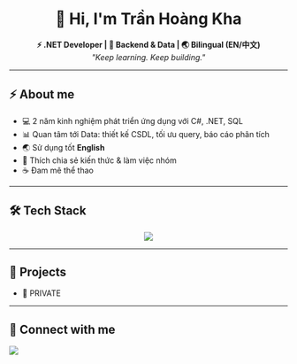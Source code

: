 <h1 align="center">👋 Hi, I'm Trần Hoàng Kha</h1>
<p align="center">
  <b>⚡ .NET Developer | 🧩 Backend & Data | 🌏 Bilingual (EN/中文)</b><br/>
  <i>"Keep learning. Keep building."</i>
</p>

---

## ⚡ About me
- 💻 2 năm kinh nghiệm phát triển ứng dụng với C#, .NET, SQL  
- 📊 Quan tâm tới Data: thiết kế CSDL, tối ưu query, báo cáo phân tích  
- 🌏 Sử dụng tốt **English**  
- 🤝 Thích chia sẻ kiến thức & làm việc nhóm  
- ☕ Đam mê thể thao 

---

## 🛠️ Tech Stack
<p align="center">
  <img src="https://skillicons.dev/icons?i=cs,dotnet,azure,git,github,postgresql,linux,docker,vscode" />
</p>

---

## 🎯 Projects
- 🔹 PRIVATE 

---

## 🔗 Connect with me
<p align="center">
  
  <a href="mailto:khahoang1401@gmail.com"><img src="https://img.shields.io/badge/-Gmail-red?logo=gmail&logoColor=white" /></a>
</p>
